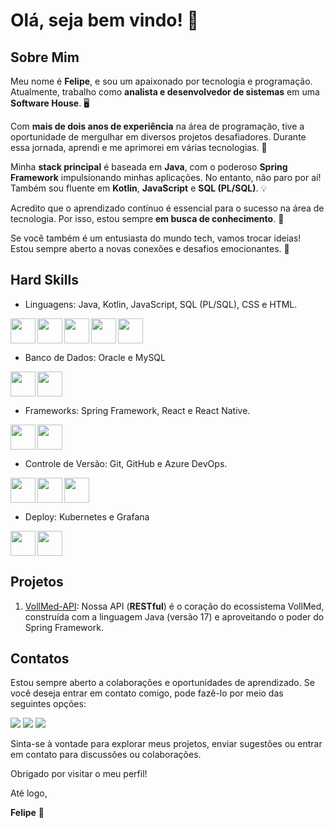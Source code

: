# Olá, seja bem vindo! 👋

## **Sobre Mim**

Meu nome é **Felipe**, e sou um apaixonado por tecnologia e programação. Atualmente, trabalho como **analista e desenvolvedor de sistemas** em uma **Software House**. 🖥️

Com **mais de dois anos de experiência** na área de programação, tive a oportunidade de mergulhar em diversos projetos desafiadores. Durante essa jornada, aprendi e me aprimorei em várias tecnologias. 🚀

Minha **stack principal** é baseada em **Java**, com o poderoso **Spring Framework** impulsionando minhas aplicações. No entanto, não paro por aí! Também sou fluente em **Kotlin**, **JavaScript** e **SQL (PL/SQL)**. 💡

Acredito que o aprendizado contínuo é essencial para o sucesso na área de tecnologia. Por isso, estou sempre **em busca de conhecimento**. 🌟

Se você também é um entusiasta do mundo tech, vamos trocar ideias! Estou sempre aberto a novas conexões e desafios emocionantes. 🤝

## **Hard Skills**
- Linguagens: Java, Kotlin, JavaScript, SQL (PL/SQL), CSS e HTML.
<img align="left" src="https://cdn.jsdelivr.net/gh/devicons/devicon/icons/java/java-original.svg" width="40" height="40"/>
<img align="left" src="https://cdn.jsdelivr.net/gh/devicons/devicon/icons/kotlin/kotlin-original.svg" width="40" height="40"/>
<img align="left" src="https://cdn.jsdelivr.net/gh/devicons/devicon/icons/javascript/javascript-original.svg" width="40" height="40"/>
<img align="left" src="https://cdn.jsdelivr.net/gh/devicons/devicon/icons/css3/css3-original.svg" width="40" height="40"/>
<img align="" src="https://cdn.jsdelivr.net/gh/devicons/devicon/icons/html5/html5-original.svg" width="40" height="40"/>

- Banco de Dados: Oracle e MySQL
<img align="left" src="https://cdn.jsdelivr.net/gh/devicons/devicon/icons/oracle/oracle-original.svg" width="40" height="40"/>
<img align="" src="https://cdn.jsdelivr.net/gh/devicons/devicon/icons/mysql/mysql-original.svg" width="40" height="40"/>

      
- Frameworks: Spring Framework, React e React Native.
<img align="left" src="https://cdn.jsdelivr.net/gh/devicons/devicon/icons/spring/spring-original.svg" width="40" height="40" />
<img align="" src="https://cdn.jsdelivr.net/gh/devicons/devicon/icons/react/react-original.svg" width="40" height="40"/>

- Controle de Versão: Git, GitHub e Azure DevOps.
<img align="left" src="https://cdn.jsdelivr.net/gh/devicons/devicon/icons/git/git-original.svg" width="40" height="40"/>
<img align="left" src="https://cdn.jsdelivr.net/gh/devicons/devicon/icons/azure/azure-original.svg" width="40" height="40"/>
<img align="" src="https://cdn.jsdelivr.net/gh/devicons/devicon/icons/github/github-original.svg" width="40" height="40"/>

- Deploy: Kubernetes e Grafana
<img align="left" src="https://cdn.jsdelivr.net/gh/devicons/devicon/icons/kubernetes/kubernetes-plain.svg" width="40" height="40"/>
<img  align="" src="https://cdn.jsdelivr.net/gh/devicons/devicon/icons/grafana/grafana-original.svg" width="40" height="40"/>

## **Projetos**

1. [VollMed-API](https://github.com/garcfelip/VollMed-API): Nossa API (**RESTful**) é o coração do ecossistema VollMed, construída com a linguagem Java (versão 17) e aproveitando o poder do Spring Framework.
<!--   
3. [VollMed-Mobile](https://github.com/garcfelip/VollMed-Mobile) Em construção
4. [VollMed-Web](https://github.com/garcfelip/VollMed-Web): Em construção
-->

## **Contatos**
Estou sempre aberto a colaborações e oportunidades de aprendizado. Se você deseja entrar em contato comigo, pode fazê-lo por meio das seguintes opções:
<div>
<a href = "mailto:felipegarc.tech@gmail.com"><img loading="lazy" src="https://img.shields.io/badge/Gmail-D14836?style=for-the-badge&logo=gmail&logoColor=white" target="_blank"></a>
<a href="https://www.linkedin.com/in/felipegarciatech" target="_blank"><img loading="lazy" src="https://img.shields.io/badge/-LinkedIn-%230077B5?style=for-the-badge&logo=linkedin&logoColor=white" target="_blank"></a>  
<a href="https://instagram.com/garctech" target="_blank"><img loading="lazy" src="https://img.shields.io/badge/-Instagram-%23E4405F?style=for-the-badge&logo=instagram&logoColor=white" target="_blank"></a> 
<!-- <a href="https://www.youtube.com/@garctech" target="_blank"><img loading="lazy" src="https://img.shields.io/badge/YouTube-FF0000?style=for-the-badge&logo=youtube&logoColor=white" target="_blank"></a>-->
</div>

Sinta-se à vontade para explorar meus projetos, enviar sugestões ou entrar em contato para discussões ou colaborações.

Obrigado por visitar o meu perfil!

Até logo,

**Felipe** 🚀

<div>
<a href="https://github.com/seu-usuário-aqui">
<!-- <img loading="lazy" height="180em" src="https://github-readme-stats.vercel.app/api/top-langs/?username=garcfelip&layout=compact&langs_count=7&theme=highcontrast"/> -->
<!-- <img loading="lazy" height="180em" src="https://github-readme-stats.vercel.app/api?username=garcfelip&show_icons=true&theme=highcontrast&include_all_commits=true&count_private=true"/> -->
</div>

